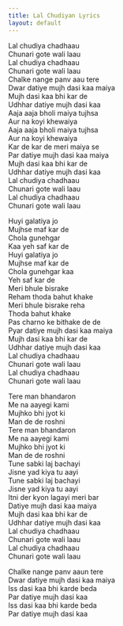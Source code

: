 ```yaml
---
title: Lal Chudiyan Lyrics
layout: default
---
```

Lal chudiya chadhaau  
Chunari gote wali laau  
Lal chudiya chadhaau  
Chunari gote wali laau  
Chalke nange panv aau tere  
Dwar datiye mujh dasi kaa maiya  
Mujh dasi kaa bhi kar de  
Udhhar datiye mujh dasi kaa  
Aaja aaja bholi maiya tujhsa  
Aur na koyi khewaiya  
Aaja aaja bholi maiya tujhsa  
Aur na koyi khewaiya  
Kar de kar de meri maiya se  
Par datiye mujh dasi kaa maiya  
Mujh dasi kaa bhi kar de  
Udhhar datiye mujh dasi kaa  
Lal chudiya chadhaau  
Chunari gote wali laau  
Lal chudiya chadhaau  
Chunari gote wali laau  
  
Huyi galatiya jo  
Mujhse maf kar de  
Chola gunehgar  
Kaa yeh saf kar de  
Huyi galatiya jo  
Mujhse maf kar de  
Chola gunehgar kaa  
Yeh saf kar de  
Meri bhule bisrake  
Reham thoda bahut khake  
Meri bhule bisrake reha  
Thoda bahut khake  
Pas charno ke bithake de de  
Pyar datiye mujh dasi kaa maiya  
Mujh dasi kaa bhi kar de  
Udhhar datiye mujh dasi kaa  
Lal chudiya chadhaau  
Chunari gote wali laau  
Lal chudiya chadhaau  
Chunari gote wali laau  
  
Tere man bhandaron  
Me na aayegi kami  
Mujhko bhi jyot ki  
Man de de roshni  
Tere man bhandaron  
Me na aayegi kami  
Mujhko bhi jyot ki  
Man de de roshni  
Tune sabki laj bachayi  
Jisne yad kiya tu aayi  
Tune sabki laj bachayi  
Jisne yad kiya tu aayi  
Itni der kyon lagayi meri bar  
Datiye mujh dasi kaa maiya  
Mujh dasi kaa bhi kar de  
Udhhar datiye mujh dasi kaa  
Lal chudiya chadhaau  
Chunari gote wali laau  
Lal chudiya chadhaau  
Chunari gote wali laau  
  
Chalke nange panv aaun tere  
Dwar datiye mujh dasi kaa maiya  
Iss dasi kaa bhi karde beda  
Par datiye mujh dasi kaa  
Iss dasi kaa bhi karde beda  
Par datiye mujh dasi kaa